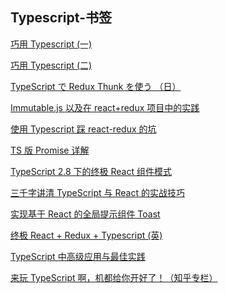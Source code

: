 <!--
 * @Author: Elvin
 * @Date: 2019-08-09 12:54:04
 * @LastEditors: null
 * @LastEditTime: 2019-08-09 13:13:45
 * @Description: null
 -->

## Typescript-书签

[巧用 Typescript (一)](https://zhuanlan.zhihu.com/p/39620591)

[巧用 Typescript (二)](https://zhuanlan.zhihu.com/p/64423022)

[TypeScript で Redux Thunk を使う （日）](https://qiita.com/IgnorantCoder/items/ac681c97eb8318a87bb3)

[Immutable.js 以及在 react+redux 项目中的实践](https://juejin.im/post/5948985ea0bb9f006bed7472)

[使用 Typescript 踩 react-redux 的坑](https://juejin.im/post/5a0827d46fb9a0451c39e096)

[TS 版 Promise 详解](https://juejin.im/post/5c010de86fb9a049b41c3285)

[TypeScript 2.8 下的终极 React 组件模式](https://juejin.im/post/5b07caf16fb9a07aa83f2977#heading-8)

[三千字讲清 TypeScript 与 React 的实战技巧](https://juejin.im/post/5d3aad8b6fb9a07ecb0bef5e#heading-6)

[实现基于 React 的全局提示组件 Toast](https://juejin.im/post/5b63fdd46fb9a04fa7757081)

[终极 React + Redux + Typescript (英)](https://joshuaavalon.io/create-type-safe-react-redux-store-with-typescript)

[TypeScript 中高级应用与最佳实践](http://www.alloyteam.com/2019/07/13796/)

[来玩 TypeScript 啊，机都给你开好了！（知乎专栏）](https://zhuanlan.zhihu.com/c_206498766)
